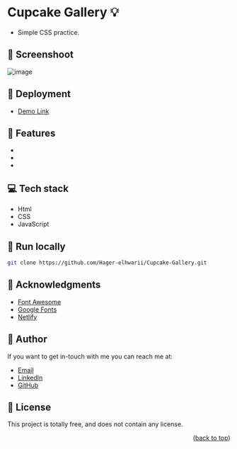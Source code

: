 # Cupcake Gallery :bulb:
<a name="readme-top"></a>
- Simple CSS practice.

## :camera_flash: Screenshoot

![image](https://github.com/Hager-elhwarii/Cupcake-Gallery/assets/80959882/0efedea8-b38a-458c-9d61-c2929f2d0818)


## 🚀 Deployment
  - [Demo Link](https://cupcake-gallery-dottie.netlify.app/)

## 📝 Features
 -
 -
 -

## 💻 Tech stack

- Html
- CSS
- JavaScript

##  🔐 Run locally 

```bash
git clone https://github.com/Hager-elhwarii/Cupcake-Gallery.git
```

## 📌 Acknowledgments

- [Font Awesome](https://fontawesome.com/)
- [Google Fonts](http://hager.a.elhawary@gmail.com/)
- [Netlify](https://www.netlify.com/)

## 🦄   Author

If you want to get in-touch with me you can reach me at:
-  [Email](http://hager.a.elhawary@gmail.com/)
-  [LinkedIn](https://www.linkedin.com/in/hager-omar-elhawary/)
-  [GitHub](https://github.com/Hager-elhwarii)

## 📘 License

This project is totally free,  and does not contain any license.


<p align="right">(<a href="#readme-top">back to top</a>)</p>
